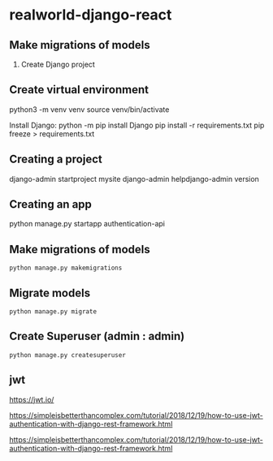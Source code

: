 # realworld-django-react

## Make migrations of models
1. Create Django project

## Create virtual environment
python3 -m venv venv
source venv/bin/activate

Install Django: python -m pip install Django
pip install -r requirements.txt
pip freeze > requirements.txt


## Creating a project 
django-admin startproject mysite
django-admin helpdjango-admin version

## Creating an app 
python manage.py startapp authentication-api


## Make migrations of models

    python manage.py makemigrations

## Migrate models

    python manage.py migrate

## Create Superuser (admin : admin)

    python manage.py createsuperuser

## jwt
https://jwt.io/

https://simpleisbetterthancomplex.com/tutorial/2018/12/19/how-to-use-jwt-authentication-with-django-rest-framework.html

https://simpleisbetterthancomplex.com/tutorial/2018/12/19/how-to-use-jwt-authentication-with-django-rest-framework.html